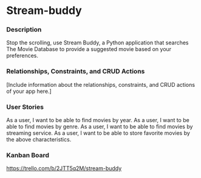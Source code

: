 # Stream-buddy

### Description
Stop the scrolling, use Stream Buddy, a Python application that searches The Movie Database to provide a suggested movie based on your preferences.

### Relationships, Constraints, and CRUD Actions
[Include information about the relationships, constraints, and CRUD actions of your app here.]

### User Stories
As a user, I want to be able to find movies by year.
As a user, I want to be able to find movies by genre.
As a user, I want to be able to find movies by streaming service.
As a user, I want to be able to store favorite movies by the above characteristics.

### Kanban Board
https://trello.com/b/2JTT5q2M/stream-buddy